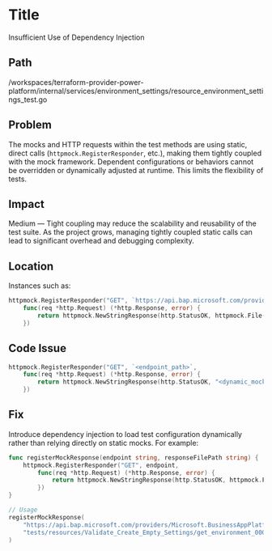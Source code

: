 # Title

Insufficient Use of Dependency Injection

## Path

/workspaces/terraform-provider-power-platform/internal/services/environment_settings/resource_environment_settings_test.go

## Problem

The mocks and HTTP requests within the test methods are using static, direct calls (`httpmock.RegisterResponder`, etc.), making them tightly coupled with the mock framework. Dependent configurations or behaviors cannot be overridden or dynamically adjusted at runtime. This limits the flexibility of tests.

## Impact

Medium — Tight coupling may reduce the scalability and reusability of the test suite. As the project grows, managing tightly coupled static calls can lead to significant overhead and debugging complexity.

## Location

Instances such as:

```go
httpmock.RegisterResponder("GET", `https://api.bap.microsoft.com/providers/Microsoft.BusinessAppPlatform/scopes/admin/environments/00000000-0000-0000-0000-000000000001?api-version=2023-06-01`,
	func(req *http.Request) (*http.Response, error) {
		return httpmock.NewStringResponse(http.StatusOK, httpmock.File("tests/resources/Validate_Create_Empty_Settings/get_environment_00000000-0000-0000-0000-000000000001.json").String()), nil
	})
```

## Code Issue

```go
httpmock.RegisterResponder("GET", `<endpoint_path>`,
    func(req *http.Request) (*http.Response, error) {
        return httpmock.NewStringResponse(http.StatusOK, "<dynamic_mock_response>"), nil
    })
```

## Fix

Introduce dependency injection to load test configuration dynamically rather than relying directly on static mocks. For example:

```go
func registerMockResponse(endpoint string, responseFilePath string) {
	httpmock.RegisterResponder("GET", endpoint,
		func(req *http.Request) (*http.Response, error) {
			return httpmock.NewStringResponse(http.StatusOK, httpmock.File(responseFilePath).String()), nil
		})
}

// Usage
registerMockResponse(
	"https://api.bap.microsoft.com/providers/Microsoft.BusinessAppPlatform/scopes/admin/environments/00000000-0000-0000-0000-000000000001?api-version=2023-06-01",
	"tests/resources/Validate_Create_Empty_Settings/get_environment_00000000-0000-0000-0000-000000000001.json",
)
```